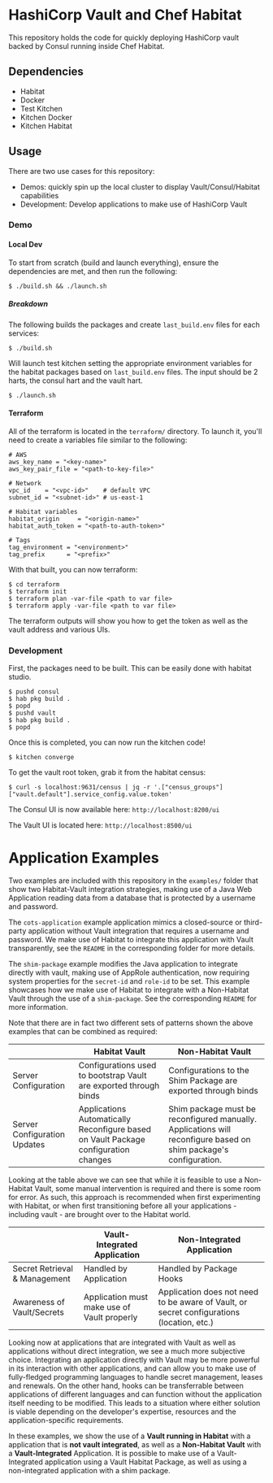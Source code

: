 # HashiCorp Vault and Chef Habitat

This repository holds the code for quickly deploying HashiCorp vault backed by
Consul running inside Chef Habitat.

## Dependencies

* Habitat
* Docker
* Test Kitchen
* Kitchen Docker
* Kitchen Habitat

## Usage

There are two use cases for this repository:

- Demos: quickly spin up the local cluster to display Vault/Consul/Habitat capabilities
- Development: Develop applications to make use of HashiCorp Vault

### Demo

#### Local Dev

To start from scratch (build and launch everything), ensure the dependencies are met, and then run the
following:

```
$ ./build.sh && ./launch.sh
```

##### Breakdown

The following builds the packages and create `last_build.env` files for each services:

```
$ ./build.sh
```

Will launch test kitchen setting the appropriate environment variables for the habitat packages
based on `last_build.env` files. The input should be 2 harts, the consul hart and the vault hart.

```
$ ./launch.sh
```

#### Terraform

All of the terraform is located in the `terraform/` directory. To launch it, you'll need to create a
variables file similar to the following:

```
# AWS
aws_key_name = "<key-name>"
aws_key_pair_file = "<path-to-key-file>"

# Network
vpc_id    = "<vpc-id>"    # default VPC
subnet_id = "<subnet-id>" # us-east-1

# Habitat variables
habitat_origin     = "<origin-name>"
habitat_auth_token = "<path-to-auth-token>"

# Tags
tag_environment = "<environment>"
tag_prefix      = "<prefix>"
```

With that built, you can now terraform:

```
$ cd terraform
$ terraform init
$ terraform plan -var-file <path to var file>
$ terraform apply -var-file <path to var file>
```

The terraform outputs will show you how to get the token as well as the vault address and various
UIs.

### Development

First, the packages need to be built. This can be easily done with habitat studio.

```
$ pushd consul
$ hab pkg build .
$ popd
$ pushd vault
$ hab pkg build .
$ popd
```

Once this is completed, you can now run the kitchen code!

```
$ kitchen converge
```

To get the vault root token, grab it from the habitat census:

```
$ curl -s localhost:9631/census | jq -r '.["census_groups"]["vault.default"].service_config.value.token'
```

The Consul UI is now available here: `http://localhost:8200/ui`

The Vault UI is located here: `http://localhost:8500/ui`

# Application Examples

Two examples are included with this repository in the `examples/` folder that show two Habitat-Vault integration strategies, making use of a Java Web Application reading data from a database that is protected by a username and password.

The `cots-application` example application mimics a closed-source or third-party application without Vault integration that requires a username and password. We make use of Habitat to integrate this application with Vault transparently, see the `README` in the corresponding folder for more details.

The `shim-package` example modifies the Java application to integrate directly with vault, making use of AppRole authentication, now requiring system properties for the `secret-id` and `role-id` to be set. This example showcases how we make use of Habitat to integrate with a Non-Habitat Vault through the use of a `shim-package`. See the corresponding `README` for more information.

Note that there are in fact two different sets of patterns shown the above examples that can be combined as required:

|                      | Habitat Vault | Non-Habitat Vault |
| -------------------- | ------------- | ----------------- |
| Server Configuration | Configurations used to bootstrap Vault are exported through binds | Configurations to the Shim Package are exported through binds |
| Server Configuration Updates | Applications Automatically Reconfigure based on Vault Package configuration changes | Shim package must be reconfigured manually. Applications will reconfigure based on shim package's configuration. |

Looking at the table above we can see that while it is feasible to use a Non-Habitat Vault, some manual intervention is required and there is some room for error. As such, this approach is recommended when first experimenting with Habitat, or when first transitioning before all your applications - including vault - are brought over to the Habitat world.


|                      | Vault-Integrated Application | Non-Integrated Application |
| -------------------- | ---------------------------- | -------------------------------- |
| Secret Retrieval & Management | Handled by Application | Handled by Package Hooks |
| Awareness of Vault/Secrets | Application must make use of Vault properly | Application does not need to be aware of Vault, or secret configurations (location, etc.) |

Looking now at applications that are integrated with Vault as well as applications without direct integration, we see a much more subjective choice. Integrating an application directly with Vault may be more powerful in its interaction with other applications, and can allow you to make use of fully-fledged programming languages to handle secret management, leases and renewals. On the other hand, hooks can be transferrable between applications of different languages and can function without the application itself needing to be modified. This leads to a situation where either solution is viable depending on the developer's expertise, resources and the application-specific requirements.

In these examples, we show the use of a **Vault running in Habitat** with a application that is **not vault integrated**, as well as a **Non-Habitat Vault** with a **Vault-Integrated** Application. It is possible to make use of a Vault-Integrated application using a Vault Habitat Package, as well as using a non-integrated application with a shim package.